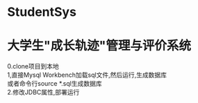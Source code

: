# StudentSys
# 大学生"成长轨迹"管理与评价系统
0.clone项目到本地  
1,直接Mysql Workbench加载sql文件,然后运行,生成数据库  
或者命令行source *.sql生成数据库  
2.修改JDBC属性,部署运行 
